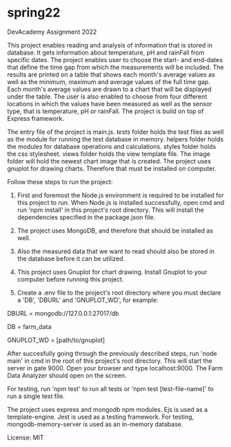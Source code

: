 # spring22
DevAcademy Assignment 2022

This project enables reading and analysis of information that is stored in database. It gets information
about temperature, pH and rainFall from specific dates. The project enables user to choose the start- and
end-dates that define the time gap from which the measurements will be included. The results are printed
on a table that shows each month's average values as well as the minimum, maximum and average values of the
full time gap. Each month's average values are drawn to a chart that will be displayed under the table.
The user is also enabled to choose from four different locations in which the values have been measured as
well as the sensor type, that is temperature, pH or rainFall. The project is build on top of Express
framework.

The entry file of the project is main.js. _tests_ folder holds the test files as well as the module for
running the test database in memory. helpers folder holds the modules for database operations and calculations.
styles folder holds the css stylesheet. views folder holds the view template file. The image folder will
hold the newest chart image that is created. The project uses gnuplot for drawing charts. Therefore that
must be installed on computer.

Follow these steps to run the project:

1. First and foremost the Node.js environment is required to be installed for this project to run. When
Node.js is installed successfully, open cmd and run 'npm install' in this project's root directory. This
will install the dependencies specified in the package.json file.

2. The project uses MongoDB, and therefore that
should be installed as well.

3. Also the measured data that we want to read should also be stored in the
database before it can be utilized.
  
5. This project uses Gnuplot for chart drawing. Install Gnuplot to your computer before running this project.

4. Create a .env file to the project's root directory where you must declare a 'DB', 'DBURL' and 'GNUPLOT_WD',
for example:

  DBURL = mongodb://127.0.0.1:27017/db

  DB = farm_data
  
  GNUPLOT_WD = [path/to/gnuplot]

After succesfully going through the previously described steps, run
'node main' in cmd in the root of this project's root directory. This will start the server in gate 9000.
Open your browser and type localhost:9000. The Farm Data Analyzer should open on the screen.

For testing, run 'npm test' to run all tests or 'npm test [test-file-name]' to run a single test file.

The project uses express and mongodb npm modules. Ejs is used as a template-engine. Jest is used as a
testing framework. For testing, mongodb-memory-server is used as an in-memory database.

License: MIT